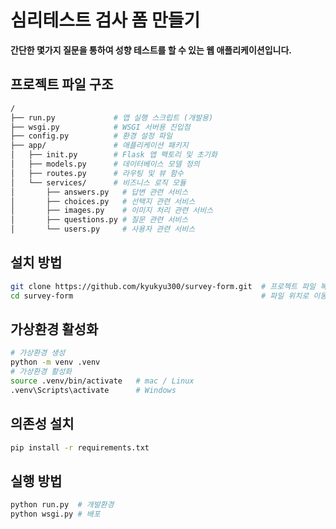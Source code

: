 # 심리테스트 검사 폼 만들기
**간단한 몇가지 질문을 통하여 성향 테스트를 할 수 있는 웹 애플리케이션입니다.**

## 프로젝트 파일 구조
```bash
/
├── run.py             # 앱 실행 스크립트 (개발용)
├── wsgi.py            # WSGI 서버용 진입점
├── config.py          # 환경 설정 파일
├── app/               # 애플리케이션 패키지
│   ├── init.py        # Flask 앱 팩토리 및 초기화
│   ├── models.py      # 데이터베이스 모델 정의
│   ├── routes.py      # 라우팅 및 뷰 함수
│   └── services/      # 비즈니스 로직 모듈
│       ├── answers.py   # 답변 관련 서비스
│       ├── choices.py   # 선택지 관련 서비스
│       ├── images.py    # 이미지 처리 관련 서비스
│       ├── questions.py # 질문 관련 서비스
│       └── users.py     # 사용자 관련 서비스
```

## 설치 방법 
```bash
git clone https://github.com/kyukyu300/survey-form.git  # 프로젝트 파일 복제하기
cd survey-form                                          # 파일 위치로 이동
```

## 가상환경 활성화
```bash
# 가상환경 생성
python -m venv .venv      
# 가상환경 활성화
source .venv/bin/activate   # mac / Linux
.venv\Scripts\activate      # Windows
```

## 의존성 설치
```bash
pip install -r requirements.txt
```
## 실행 방법
```bash
python run.py  # 개발환경
python wsgi.py # 배포
```
